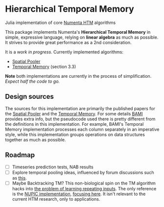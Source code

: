 # Hierarchical Temporal Memory

<!---
[![Build Status](https://travis-ci.org/oblynx/htm.jl.svg?branch=master)](https://travis-ci.org/oblynx/htm.jl)

[![Coverage Status](https://coveralls.io/repos/oblynx/htm.jl/badge.svg?branch=master&service=github)](https://coveralls.io/github/oblynx/htm.jl?branch=master)

[![codecov.io](http://codecov.io/github/oblynx/htm.jl/coverage.svg?branch=master)](http://codecov.io/github/oblynx/htm.jl?branch=master)
--->

Julia implementation of core [Numenta HTM](https://numenta.com/) algorithms

This package implements Numenta's **Hierarchical Temporal Memory** in simple, expressive language,
relying on **linear algebra** as much as possible.
It strives to provide great performance as a 2nd consideration.

It is a _work in progress_.
Currently implemented algorithms:
- [Spatial Pooler](https://www.frontiersin.org/articles/10.3389/fncom.2017.00111/full)
- [Temporal Memory](https://www.mitpressjournals.org/doi/full/10.1162/NECO_a_00893) (section 3.3)


**Note**  both implementations are currently in the process of simplification. _Expect half the code to go._

## Design sources

The sources for this implementation are primarily the published papers for the [Spatial Pooler](https://www.frontiersin.org/articles/10.3389/fncom.2017.00111/full)
and the [Temporal Memory](https://www.mitpressjournals.org/doi/full/10.1162/NECO_a_00893).
For some details [BAMI](https://numenta.com/assets/pdf/biological-and-machine-intelligence/BAMI-Complete.pdf) provides extra info, but the pseudocode used there is pretty different from the definitions in this implementation.
For example, BAMI's Temporal Memory implementation processes each column separately in an imperative style,
while this implementation groups operations on data structures together as much as possible.

## Roadmap

- [ ] Timeseries prediction tests, NAB results
- [ ] Explore temporal pooling ideas, influenced by forum discussions such as [this](https://discourse.numenta.org/t/exploring-the-repeating-inputs-problem/5498/14?u=oblynx).
- [ ] Maybe Backtracking TM? This non-biological spin on the TM algorithm hacks into [the problem of learning repeating inputs](https://discourse.numenta.org/t/my-analysis-on-why-temporal-memory-prediction-doesnt-work-on-sequential-data/3141).
The only reference is the [NUPIC implementation](https://github.com/numenta/nupic/blob/master/src/nupic/algorithms/backtracking_tm.py),
[focusing here](https://github.com/numenta/nupic/blob/1aea72abde4457878a16288d6786ffb088f69164/src/nupic/algorithms/backtracking_tm.py#L1666).
It isn't relevant to the current HTM research, only to applications.
